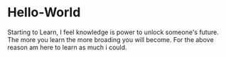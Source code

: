 # Hello-World
Starting to Learn,
I feel knowledge is power to unlock someone's future.
The more you learn the more broading you will become.
For the above reason am here to learn as much i could.
